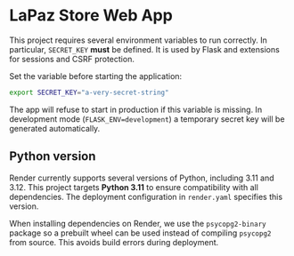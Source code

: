 # LaPaz Store Web App

This project requires several environment variables to run correctly. In particular, `SECRET_KEY` **must** be defined. It is used by Flask and extensions for sessions and CSRF protection.

Set the variable before starting the application:

```bash
export SECRET_KEY="a-very-secret-string"
```

The app will refuse to start in production if this variable is missing. In development mode (`FLASK_ENV=development`) a temporary secret key will be generated automatically.

## Python version

Render currently supports several versions of Python, including 3.11 and 3.12. This
project targets **Python 3.11** to ensure compatibility with all dependencies.
The deployment configuration in `render.yaml` specifies this version.

When installing dependencies on Render, we use the `psycopg2-binary` package so a
prebuilt wheel can be used instead of compiling `psycopg2` from source. This avoids
build errors during deployment.

